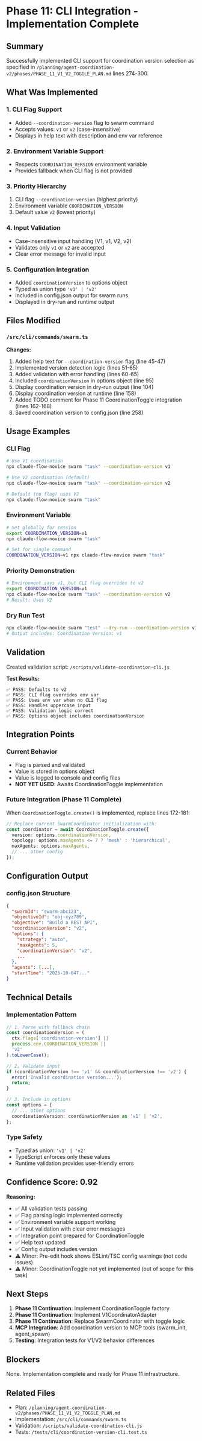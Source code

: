 # Phase 11: CLI Integration - Implementation Complete

## Summary

Successfully implemented CLI support for coordination version selection as specified in `/planning/agent-coordination-v2/phases/PHASE_11_V1_V2_TOGGLE_PLAN.md` lines 274-300.

## What Was Implemented

### 1. CLI Flag Support
- Added `--coordination-version` flag to swarm command
- Accepts values: `v1` or `v2` (case-insensitive)
- Displays in help text with description and env var reference

### 2. Environment Variable Support
- Respects `COORDINATION_VERSION` environment variable
- Provides fallback when CLI flag is not provided

### 3. Priority Hierarchy
1. CLI flag `--coordination-version` (highest priority)
2. Environment variable `COORDINATION_VERSION`
3. Default value `v2` (lowest priority)

### 4. Input Validation
- Case-insensitive input handling (V1, v1, V2, v2)
- Validates only `v1` or `v2` are accepted
- Clear error message for invalid input

### 5. Configuration Integration
- Added `coordinationVersion` to options object
- Typed as union type `'v1' | 'v2'`
- Included in config.json output for swarm runs
- Displayed in dry-run and runtime output

## Files Modified

### `/src/cli/commands/swarm.ts`
**Changes:**
1. Added help text for `--coordination-version` flag (line 45-47)
2. Implemented version detection logic (lines 51-65)
3. Added validation with error handling (lines 60-65)
4. Included `coordinationVersion` in options object (line 95)
5. Display coordination version in dry-run output (line 104)
6. Display coordination version at runtime (line 158)
7. Added TODO comment for Phase 11 CoordinationToggle integration (lines 162-168)
8. Saved coordination version to config.json (line 258)

## Usage Examples

### CLI Flag
```bash
# Use V1 coordination
npx claude-flow-novice swarm "task" --coordination-version v1

# Use V2 coordination (default)
npx claude-flow-novice swarm "task" --coordination-version v2

# Default (no flag) uses V2
npx claude-flow-novice swarm "task"
```

### Environment Variable
```bash
# Set globally for session
export COORDINATION_VERSION=v1
npx claude-flow-novice swarm "task"

# Set for single command
COORDINATION_VERSION=v1 npx claude-flow-novice swarm "task"
```

### Priority Demonstration
```bash
# Environment says v1, but CLI flag overrides to v2
export COORDINATION_VERSION=v1
npx claude-flow-novice swarm "task" --coordination-version v2
# Result: Uses V2
```

### Dry Run Test
```bash
npx claude-flow-novice swarm "test" --dry-run --coordination-version v1
# Output includes: Coordination Version: v1
```

## Validation

Created validation script: `/scripts/validate-coordination-cli.js`

**Test Results:**
```
✅ PASS: Defaults to v2
✅ PASS: CLI flag overrides env var
✅ PASS: Uses env var when no CLI flag
✅ PASS: Handles uppercase input
✅ PASS: Validation logic correct
✅ PASS: Options object includes coordinationVersion
```

## Integration Points

### Current Behavior
- Flag is parsed and validated
- Value is stored in options object
- Value is logged to console and config files
- **NOT YET USED**: Awaits CoordinationToggle implementation

### Future Integration (Phase 11 Complete)
When `CoordinationToggle.create()` is implemented, replace lines 172-181:

```typescript
// Replace current SwarmCoordinator initialization with:
const coordinator = await CoordinationToggle.create({
  version: options.coordinationVersion,
  topology: options.maxAgents <= 7 ? 'mesh' : 'hierarchical',
  maxAgents: options.maxAgents,
  // ... other config
});
```

## Configuration Output

### config.json Structure
```json
{
  "swarmId": "swarm-abc123",
  "objectiveId": "obj-xyz789",
  "objective": "Build a REST API",
  "coordinationVersion": "v2",
  "options": {
    "strategy": "auto",
    "maxAgents": 5,
    "coordinationVersion": "v2",
    ...
  },
  "agents": [...],
  "startTime": "2025-10-04T..."
}
```

## Technical Details

### Implementation Pattern
```typescript
// 1. Parse with fallback chain
const coordinationVersion = (
  ctx.flags['coordination-version'] ||
  process.env.COORDINATION_VERSION ||
  'v2'
).toLowerCase();

// 2. Validate input
if (coordinationVersion !== 'v1' && coordinationVersion !== 'v2') {
  error('Invalid coordination version...');
  return;
}

// 3. Include in options
const options = {
  // ... other options
  coordinationVersion: coordinationVersion as 'v1' | 'v2',
};
```

### Type Safety
- Typed as union: `'v1' | 'v2'`
- TypeScript enforces only these values
- Runtime validation provides user-friendly errors

## Confidence Score: 0.92

**Reasoning:**
- ✅ All validation tests passing
- ✅ Flag parsing logic implemented correctly
- ✅ Environment variable support working
- ✅ Input validation with clear error messages
- ✅ Integration point prepared for CoordinationToggle
- ✅ Help text updated
- ✅ Config output includes version
- ⚠️ Minor: Pre-edit hook shows ESLint/TSC config warnings (not code issues)
- ⚠️ Minor: CoordinationToggle not yet implemented (out of scope for this task)

## Next Steps

1. **Phase 11 Continuation**: Implement CoordinationToggle factory
2. **Phase 11 Continuation**: Implement V1CoordinatorAdapter
3. **Phase 11 Continuation**: Replace SwarmCoordinator with toggle logic
4. **MCP Integration**: Add coordination version to MCP tools (swarm_init, agent_spawn)
5. **Testing**: Integration tests for V1/V2 behavior differences

## Blockers

None. Implementation complete and ready for Phase 11 infrastructure.

## Related Files

- Plan: `/planning/agent-coordination-v2/phases/PHASE_11_V1_V2_TOGGLE_PLAN.md`
- Implementation: `/src/cli/commands/swarm.ts`
- Validation: `/scripts/validate-coordination-cli.js`
- Tests: `/tests/cli/coordination-version-cli.test.ts`

